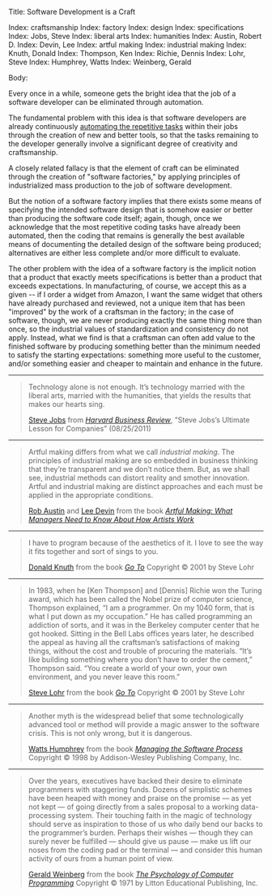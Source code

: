 Title: Software Development is a Craft

Index: craftsmanship
Index: factory
Index: design
Index: specifications
Index: Jobs, Steve
Index: liberal arts
Index: humanities
Index: Austin, Robert D.
Index: Devin, Lee
Index: artful making
Index: industrial making
Index: Knuth, Donald
Index: Thompson, Ken
Index: Richie, Dennis
Index: Lohr, Steve
Index: Humphrey, Watts
Index: Weinberg, Gerald

Body:

Every once in a while, someone gets the bright idea that the job of a software developer can be eliminated through automation.

The fundamental problem with this idea is that software developers are already continuously [automating the repetitive tasks][automate] within their jobs through the creation of new and better tools, so that the tasks remaining to the developer generally involve a significant degree of creativity and craftsmanship.

A closely related fallacy is that the element of craft can be eliminated through the creation of "software factories," by applying principles of industrialized mass production to the job of software development.

But the notion of a software factory implies that there exists some means of specifying the intended software design that is somehow easier or better than producing the software code itself; again, though, once we acknowledge that the most repetitive coding tasks have already been automated, then the coding that remains is generally the best available means of documenting the detailed design of the software being produced; alternatives are either less complete and/or more difficult to evaluate.

The other problem with the idea of a software factory is the implicit notion that a product that exactly meets specifications is better than a product that exceeds expectations. In manufacturing, of course, we accept this as a given -- if I order a widget from Amazon, I want the same widget that others have already purchased and reviewed, not a unique item that has been "improved" by the work of a craftsman in the factory; in the case of software, though, we are never producing exactly the same thing more than once, so the industrial values of standardization and consistency do not apply. Instead, what we find is that a craftsman can often add value to the finished software by producing something better than the minimum needed to satisfy the starting expectations: something more useful to the customer, and/or something easier and cheaper to maintain and enhance in the future.

----

<blockquote>
<p>
Technology alone is not enough. It&#8217;s technology married with the liberal arts, married with the humanities, that yields the results that makes our hearts sing. </p>

<footer>
<a href="http://en.wikipedia.org/wiki/Steve_Jobs">Steve Jobs</a> from <cite><a href="bibliography.html#jobs-2011">Harvard Business Review</a></cite>, &#8221;Steve Jobs&#8217;s Ultimate Lesson for Companies&#8221; (08/25/2011)
</footer>
</blockquote>

----

<blockquote>
<p>
Artful making differs from what we call <em>industrial making</em>. The principles of industrial making are so embedded in business thinking that they&#8217;re transparent and we don&#8217;t notice them. But, as we shall see, industrial methods can distort reality and smother innovation. Artful and industrial making are distinct approaches and each must be applied in the appropriate conditions.</p>

<footer>
<a href="https://en.wikipedia.org/wiki/Robert_D._Austin">Rob Austin</a> and <a href="https://www.cutter.com/experts/lee-devin">Lee Devin</a> from the book <cite><a href="bibliography.html#austin-devin-2003">Artful Making: What Managers Need to Know About How Artists Work</a></cite>
</footer>
</blockquote>

----

<blockquote>
<p>
I have to program because of the aesthetics of it. I love to see the way it fits together and sort of sings to you.</p>

<footer>
<a href="http://en.wikipedia.org/wiki/Donald_Knuth">Donald Knuth</a> from the book <cite><a href="bibliography.html#lohr-2002">Go To</a></cite> Copyright &copy; 2001 by Steve Lohr
</footer>
</blockquote>

----

<blockquote>
<p>
In 1983, when he [Ken Thompson] and [Dennis] Richie won the Turing award, which has been called the Nobel prize of computer science, Thompson explained, &#8220;I am a programmer. On my 1040 form, that is what I put down as my occupation.&#8221; He has called programming an addiction of sorts, and it was in the Berkeley computer center that he got hooked. Sitting in the Bell Labs offices years later, he described the appeal as having all the craftsman&#8217;s satisfactions of making things, without the cost and trouble of procuring the materials. &#8220;It&#8217;s like building something where you don&#8217;t have to order the cement,&#8221; Thompson said. &#8220;You create a world of your own, your own environment, and you never leave this room.&#8221;</p>

<footer>
<a href="http://en.wikipedia.org/wiki/Steve_Lohr">Steve Lohr</a> from the book <cite><a href="bibliography.html#lohr-2002">Go To</a></cite> Copyright &copy; 2001 by Steve Lohr
</footer>
</blockquote>



----

<blockquote>
<p>
Another myth is the widespread belief that some technologically advanced tool or method will provide a magic answer to the software crisis. This is not only wrong, but it is dangerous.</p>

<footer>
<a href="http://en.wikipedia.org/wiki/Watts_Humphrey">Watts Humphrey</a> from the book <cite><a href="bibliography.html#humphrey-1998">Managing the Software Process</a></cite> Copyright &copy; 1998 by Addison-Wesley Publishing Company, Inc.
</footer>
</blockquote>

----

<blockquote>
<p>
Over the years, executives have backed their desire to eliminate programmers with staggering funds. Dozens of simplistic schemes have been heaped with money and praise on the promise &#8212; as yet not kept &#8212; of going directly from a sales proposal to a working data-processing system. Their touching faith in the magic of technology should serve as inspiration to those of us who daily bend our backs to the programmer&#8217;s burden. Perhaps their wishes &#8212; though they can surely never be fulfilled &#8212; should give us pause &#8212; make us lift our noses from the coding pad or the terminal &#8212; and consider this human activity of ours from a human point of view.</p>

<footer>
<a href="http://en.wikipedia.org/wiki/Gerald_Weinberg">Gerald Weinberg</a> from the book <cite><a href="bibliography.html#weinberg-1971">The Psychology of Computer Programming</a></cite> Copyright &copy; 1971 by Litton Educational Publishing, Inc.
</footer>
</blockquote>




[automate]: http://localhost/~hbowie/softdevbigideas/web/automate-repetitive-tasks.html
